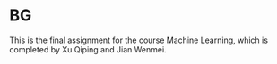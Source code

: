 # BG
This is the final assignment for the course Machine Learning, which is completed by Xu Qiping and Jian Wenmei.

